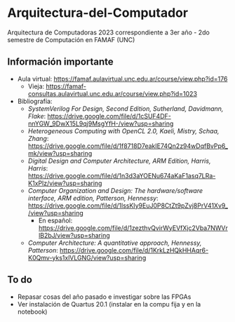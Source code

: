 # Arquitectura-del-Computador

Arquitectura de Computadoras 2023 correspondiente a 3er año - 2do semestre de Computación en FAMAF (UNC)

## Información importante

- Aula virtual: <https://famaf.aulavirtual.unc.edu.ar/course/view.php?id=176>
  - Vieja: <https://famaf-consultas.aulavirtual.unc.edu.ar/course/view.php?id=1023>
- Bibliografía:
  - _SystemVerilog For Design, Second Edition, Sutherland, Davidmann, Flake_: <https://drive.google.com/file/d/1cSUF4DF-nnYGW_9DwX15L9qj9MsgYfH-/view?usp=sharing>
  - _Heterogeneous Computing with OpenCL 2.0, Kaeli, Mistry, Schaa, Zhang_: <https://drive.google.com/file/d/1f8718D7eakIE74Qn2z94wDqfBvPp6_mk/view?usp=sharing>
  - _Digital Design and Computer Architecture, ARM Edition, Harris, Harris_: <https://drive.google.com/file/d/1n3d3aYOENu674aKaF1asq7LRa-K1xPlz/view?usp=sharing>
  - _Computer Organization and Design: The hardware/software interface, ARM edition, Patterson, Hennessy_: <https://drive.google.com/file/d/1lssKIy9EuJ0P8CtZt9pZvj8PrV41Xv9_/view?usp=sharing>
    - En español: <https://drive.google.com/file/d/1zezthvQvirWyEVfXjc2Vba7NWVrlB2bJ/view?usp=sharing>
  - _Computer Architecture: A quantitative approach, Hennessy, Patterson_: <https://drive.google.com/file/d/1KrkLzHQkHHAqr6-K0Qmv-yks1xlVLGNG/view?usp=sharing>

## To do

- Repasar cosas del año pasado e investigar sobre las FPGAs
- Ver instalación de Quartus 20.1 (instalar en la compu fija y en la notebook)

